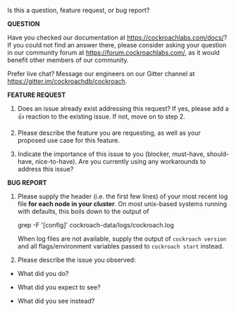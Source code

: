 Is this a question, feature request, or bug report?

**QUESTION**

Have you checked our documentation at https://cockroachlabs.com/docs/? If you could not find an answer there, please consider asking your question in our community forum at https://forum.cockroachlabs.com/, as it would benefit other members of our community.

Prefer live chat? Message our engineers on our Gitter channel at https://gitter.im/cockroachdb/cockroach.

**FEATURE REQUEST**

1. Does an issue already exist addressing this request? If yes, please add a :+1: reaction to the existing issue. If not, move on to step 2.

2. Please describe the feature you are requesting, as well as your proposed use case for this feature.

3. Indicate the importance of this issue to you (blocker, must-have, should-have, nice-to-have). Are you currently using any workarounds to address this issue?

**BUG REPORT**

1. Please supply the header (i.e. the first few lines) of your most recent
   log file **for each node in your cluster**. On most unix-based systems
   running with defaults, this boils down to the output of

     grep -F '[config]' cockroach-data/logs/cockroach.log

   When log files are not available, supply the output of `cockroach version`
   and all flags/environment variables passed to `cockroach start` instead.

2. Please describe the issue you observed:

- What did you do?

- What did you expect to see?

- What did you see instead?
